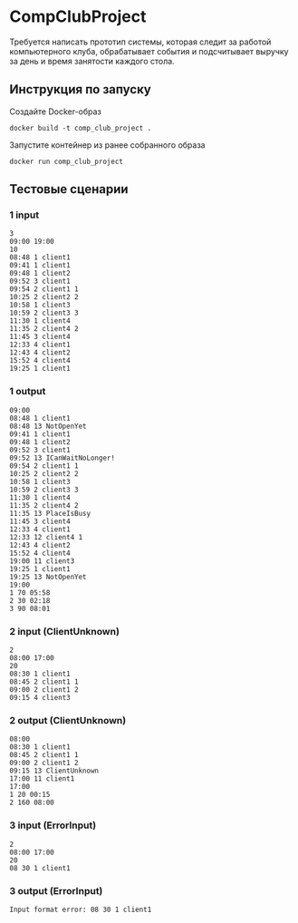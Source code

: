 # CompClubProject

Требуется написать прототип системы, которая следит за работой компьютерного клуба, 
обрабатывает события и подсчитывает выручку за день и время занятости каждого стола.

## Инструкция по запуску
Создайте Docker-образ
```shell
docker build -t comp_club_project .
```
Запустите контейнер из ранее собранного образа
```shell
docker run comp_club_project
```

## Тестовые сценарии
### 1 input
```
3
09:00 19:00
10
08:48 1 client1
09:41 1 client1
09:48 1 client2
09:52 3 client1
09:54 2 client1 1
10:25 2 client2 2
10:58 1 client3
10:59 2 client3 3
11:30 1 client4
11:35 2 client4 2
11:45 3 client4
12:33 4 client1
12:43 4 client2
15:52 4 client4
19:25 1 client1
```
### 1 output
```
09:00
08:48 1 client1
08:48 13 NotOpenYet
09:41 1 client1
09:48 1 client2
09:52 3 client1
09:52 13 ICanWaitNoLonger!
09:54 2 client1 1
10:25 2 client2 2
10:58 1 client3
10:59 2 client3 3
11:30 1 client4
11:35 2 client4 2
11:35 13 PlaceIsBusy
11:45 3 client4
12:33 4 client1
12:33 12 client4 1
12:43 4 client2
15:52 4 client4
19:00 11 client3
19:25 1 client1
19:25 13 NotOpenYet
19:00
1 70 05:58
2 30 02:18
3 90 08:01
```
### 2 input (ClientUnknown)
```
2
08:00 17:00
20
08:30 1 client1
08:45 2 client1 1
09:00 2 client1 2
09:15 4 client3
```
### 2 output (ClientUnknown)
```
08:00
08:30 1 client1
08:45 2 client1 1
09:00 2 client1 2
09:15 13 ClientUnknown
17:00 11 client1
17:00
1 20 00:15
2 160 08:00
```

### 3 input (ErrorInput)
```
2
08:00 17:00
20
08 30 1 client1
```

### 3 output (ErrorInput)
```
Input format error: 08 30 1 client1
```


